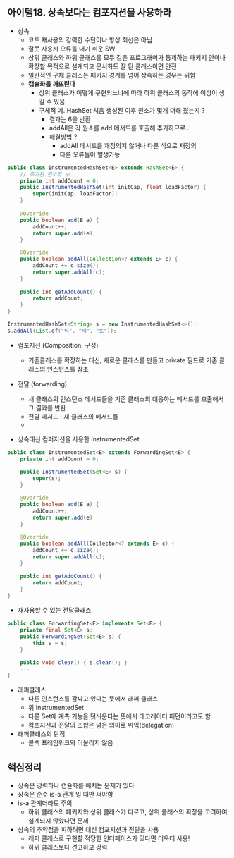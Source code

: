 ## 아이템18. 상속보다는 컴포지션을 사용하라
* 상속
	* 코드 재사용의 강력한 수단이나 항상 최선은 아님
	* 잘못 사용시 오류를 내기 쉬운 SW
	* 상위 클래스와 하위 클래스를 모두 같은 프로그래머가 통제하는 패키지 안이나 확장할 목적으로 설계되고 문서화도 잘 된 클래스이면 안전
	* 일반적인 구체 클래스는 패키지 경계를 넘어 상속하는 경우는 위험
	* **캡슐화를 깨뜨린다**
		* 상위 클래스가 어떻게 구현되느냐에 따라 하위 클래스의 동작에 이상이 생길 수 있음
		* 구체적 예. HashSet 처음 생성된 이후 원소가 몇개 더해 졌는지 ?
			* 결과는 6을 반환
			* addAll은 각 원소를 add 메서드를 호출해 추가하므로..
			* 해결방법 ?
				* addAll 메서드를 재정의지 않거나 다른 식으로 재정의
				* 다른 오류들이 발생가능
```java
public class InstrumentedHashSet<E> extends HashSet<E> {
	// 추가된 원소의 수
	private int addCount = 0;
	public InstrumentedHashSet(int initCap, float loadFactor) {
		super(initCap, loadFactor);
	}
	
	@Override
	public boolean add(E e) {
		addCount++;
		return super.add(e);
	}

	@Override
	public boolean addAll(Collection<? extends E> c) {
		addCount += c.size();
		return super.addAll(c);
	}
	 
	public int getAddCount() {
		return addCount;
	}
}
```
```java
InstrumentedHashSet<String> s = new InstrumentedHashSet<>();
s.addAll(List.of("틱", "택", "토"));
```
		
* 컴포지션 (Composition, 구성)
	* 기존클래스를 확장하는 대신, 새로운 클래스를 만들고 private 필드로 기존 클래스의 인스턴스를 참조

* 전달 (forwarding)
	* 새 클래스의 인스턴스 메서드들을 기존 클래스의 대응하는 메서드를 호출해서 그 결과를 반환
	* 전달 메서드 : 새 클래스의 메서드들
	*
* 상속대신 컴퍼지션을 사용한 InstrumentedSet
```java
public class InstrumentedSet<E> extends ForwardingSet<E> {
	private int addCount = 0;
	
	public InstrumentedSet(Set<E> s) {
		super(s);
	}

	@Override
	public boolean add(E e) {
		addCount++;
		return super.add(e)
	}
	
	@Override
	public boolean addAll(Collector<? extends E> c) {
		addCount += c.size();
		return super.addAll(c);
	}

	public int getAddCount() {
		return addCount;
	}
}
```
* 재사용할 수 있는 전달클래스
```java
public class ForwardingSet<E> implements Set<E> {
	private final Set<E> s;
	public ForwardingSet(Set<E> s) {
		this.s = s;
	}

	public void clear() { s.clear(); }
	...
}
```
* 래퍼클래스
	* 다른 인스턴스를 감싸고 있다는 뜻에서 래퍼 클래스
	* 위 InstrumentedSet
	* 다른 Set에 계측 기능을 덧씌운다는 뜻에서 데코레이터 패던이라고도 함
	* 컴포지션과 전달의 조합은 넒은 의미로 위임(delegation)
* 래퍼클래스의 단점
	* 콜백 프레임워크와 어울리지 않음

## 핵심정리
* 상속은 강력하나 캡슐화를 해치는 문제가 있다
* 상속은 순수 is-a 관계 일 때만 써야함
* is-a 관계더라도 주의
	* 하위 클래스의 패키지와 상위 클래스가 다르고, 상위 클래스의 확장을 고려하여 설계되지 않았다면 문제
* 상속의 추약점을 피하려면 대신 컴포지션과 전달을 사용
	* 래퍼 클래스로 구현할 적당한 인터페이스가 있다면 더욱더 사용!
	* 하위 클래스보다 견고하고 강력
<!--stackedit_data:
eyJoaXN0b3J5IjpbLTQwMTk1MTU1MF19
-->